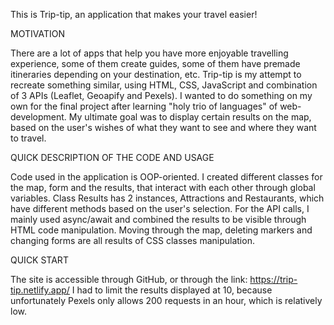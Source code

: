 This is Trip-tip, an application that makes your travel easier!


MOTIVATION

There are a lot of apps that help you have more enjoyable travelling experience, some of them create guides,
some of them have premade itineraries depending on your destination, etc. Trip-tip is my attempt to recreate something similar,
using HTML, CSS, JavaScript and combination of 3 APIs (Leaflet, Geoapify and Pexels). I wanted to do something on my own for the
final project after learning "holy trio of languages" of web-development. My ultimate goal was to display certain results on
the map, based on the user's wishes of what they want to see and where they want to travel.


QUICK DESCRIPTION OF THE CODE AND USAGE

Code used in the application is OOP-oriented. I created different classes for the map, form and the results, that interact with
each other through global variables. Class Results has 2 instances, Attractions and Restaurants, which have different methods
based on the user's selection. For the API calls, I mainly used async/await and combined the results to be visible through
HTML code manipulation. Moving through the map, deleting markers and changing forms are all results of CSS classes manipulation.


QUICK START

The site is accessible through GitHub, or through the link: https://trip-tip.netlify.app/
I had to limit the results displayed at 10, because unfortunately Pexels only allows 200 requests in an hour, which is relatively
low.
